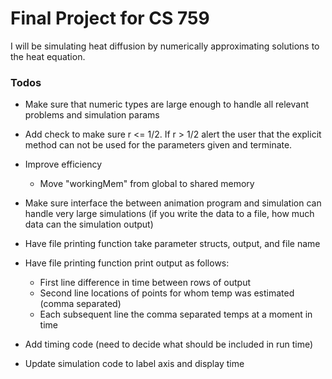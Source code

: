 # Final Project for CS 759
I will be simulating heat diffusion by numerically approximating solutions to the heat equation.

### Todos
+ Make sure that numeric types are large enough to handle all relevant problems and
simulation params

+ Add check to make sure r <= 1/2. If r > 1/2 alert the user that the explicit method can not be used for the parameters given and terminate.

+ Improve efficiency
	+ Move "workingMem" from global to shared memory

+ Make sure interface the between animation program and simulation can handle very large
simulations (if you write the data to a file, how much data can the simulation output)

+ Have file printing function take parameter structs, output, and file name

+ Have file printing function print output as follows:
	+ First line difference in time between rows of output
	+ Second line locations of points for whom temp was estimated (comma separated)
	+ Each subsequent line the comma separated temps at a moment in time


+ Add timing code (need to decide what should be included in run time)

+ Update simulation code to label axis and display time
